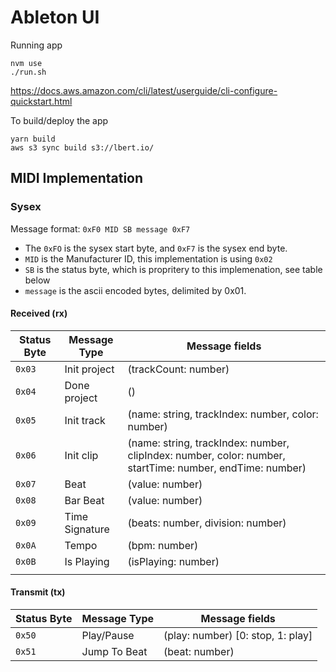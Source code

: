 # Ableton UI

Running app
```
nvm use
./run.sh
```

https://docs.aws.amazon.com/cli/latest/userguide/cli-configure-quickstart.html

To build/deploy the app
```
yarn build
aws s3 sync build s3://lbert.io/
```

## MIDI Implementation

### Sysex

Message format: `0xF0 MID SB message 0xF7`
 - The `0xFO` is the sysex start byte, and `0xF7` is the sysex end byte.
 - `MID` is the Manufacturer ID, this implementation is using `0x02`
 - `SB` is the status byte, which is propritery to this implemenation, see table below
 - `message` is the ascii encoded bytes, delimited by 0x01.

#### Received (rx)
| Status Byte | Message Type   | Message fields                                                                                           |
|-------------|----------------|----------------------------------------------------------------------------------------------------------|
| `0x03`      | Init project   | (trackCount: number)                                                                                     |
| `0x04`      | Done project   | ()                                                                                                       |
| `0x05`      | Init track     | (name: string, trackIndex: number, color: number)                                                        |
| `0x06`      | Init clip      | (name: string, trackIndex: number, clipIndex: number, color: number, startTime: number, endTime: number) |
| `0x07`      | Beat           | (value: number)                                                                                          | 
| `0x08`      | Bar Beat       | (value: number)                                                                                          |
| `0x09`      | Time Signature | (beats: number, division: number)                                                                        |
| `0x0A`      | Tempo          | (bpm: number)                                                                                            |
| `0x0B`      | Is Playing     | (isPlaying: number)                                                                                      |
                                                                                       |

#### Transmit (tx)
| Status Byte | Message Type | Message fields                    |
|-------------|------------- |-----------------------------------|
| `0x50`      | Play/Pause | (play: number) [0: stop, 1: play] |    
| `0x51`      | Jump To Beat   | (beat: number)    